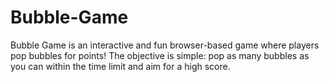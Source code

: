 # Bubble-Game
Bubble Game is an interactive and fun browser-based game where players pop bubbles for points! The objective is simple: pop as many bubbles as you can within the time limit and aim for a high score.
